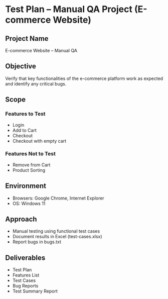 # Test Plan – Manual QA Project (E-commerce Website)

## Project Name
E-commerce Website – Manual QA

## Objective
Verify that key functionalities of the e-commerce platform work as expected and identify any critical bugs.

## Scope
### Features to Test
- Login
- Add to Cart
- Checkout
- Checkout with empty cart

### Features Not to Test
- Remove from Cart
- Product Sorting

## Environment
- Browsers: Google Chrome, Internet Explorer 
- OS: Windows 11

## Approach
- Manual testing using functional test cases
- Document results in Excel (test-cases.xlsx)
- Report bugs in bugs.txt

## Deliverables
- Test Plan
- Features List
- Test Cases
- Bug Reports
- Test Summary Report


